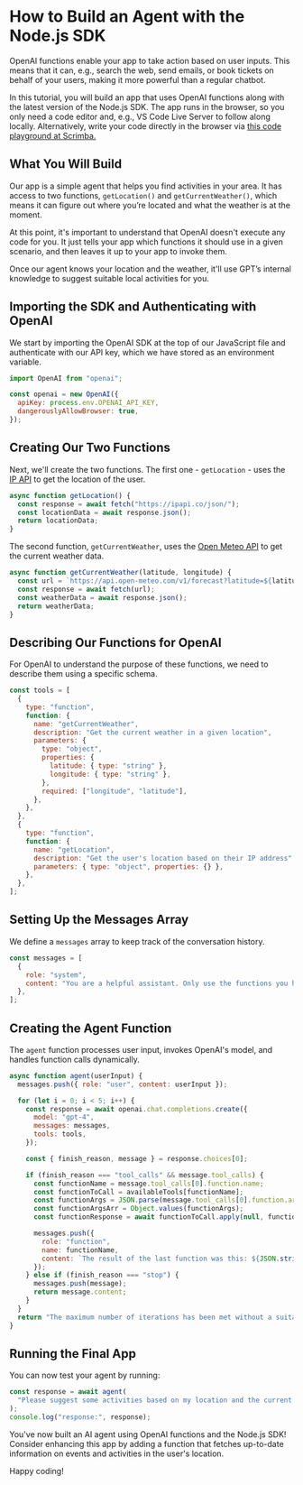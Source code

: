 # How to Build an Agent with the Node.js SDK

OpenAI functions enable your app to take action based on user inputs. This means that it can, e.g., search the web, send emails, or book tickets on behalf of your users, making it more powerful than a regular chatbot.

In this tutorial, you will build an app that uses OpenAI functions along with the latest version of the Node.js SDK. The app runs in the browser, so you only need a code editor and, e.g., VS Code Live Server to follow along locally. Alternatively, write your code directly in the browser via [this code playground at Scrimba.](https://scrimba.com/scrim/c6r3LkU9)

## What You Will Build

Our app is a simple agent that helps you find activities in your area. It has access to two functions, `getLocation()` and `getCurrentWeather()`, which means it can figure out where you’re located and what the weather is at the moment.

At this point, it's important to understand that OpenAI doesn't execute any code for you. It just tells your app which functions it should use in a given scenario, and then leaves it up to your app to invoke them.

Once our agent knows your location and the weather, it'll use GPT’s internal knowledge to suggest suitable local activities for you.

## Importing the SDK and Authenticating with OpenAI

We start by importing the OpenAI SDK at the top of our JavaScript file and authenticate with our API key, which we have stored as an environment variable.

```js
import OpenAI from "openai";

const openai = new OpenAI({
  apiKey: process.env.OPENAI_API_KEY,
  dangerouslyAllowBrowser: true,
});
```

## Creating Our Two Functions

Next, we'll create the two functions. The first one - `getLocation` - uses the [IP API](https://ipapi.co/) to get the location of the user.

```js
async function getLocation() {
  const response = await fetch("https://ipapi.co/json/");
  const locationData = await response.json();
  return locationData;
}
```

The second function, `getCurrentWeather`, uses the [Open Meteo API](https://open-meteo.com/) to get the current weather data.

```js
async function getCurrentWeather(latitude, longitude) {
  const url = `https://api.open-meteo.com/v1/forecast?latitude=${latitude}&longitude=${longitude}&hourly=apparent_temperature`;
  const response = await fetch(url);
  const weatherData = await response.json();
  return weatherData;
}
```

## Describing Our Functions for OpenAI

For OpenAI to understand the purpose of these functions, we need to describe them using a specific schema.

```js
const tools = [
  {
    type: "function",
    function: {
      name: "getCurrentWeather",
      description: "Get the current weather in a given location",
      parameters: {
        type: "object",
        properties: {
          latitude: { type: "string" },
          longitude: { type: "string" },
        },
        required: ["longitude", "latitude"],
      },
    },
  },
  {
    type: "function",
    function: {
      name: "getLocation",
      description: "Get the user's location based on their IP address",
      parameters: { type: "object", properties: {} },
    },
  },
];
```

## Setting Up the Messages Array

We define a `messages` array to keep track of the conversation history.

```js
const messages = [
  {
    role: "system",
    content: "You are a helpful assistant. Only use the functions you have been provided with.",
  },
];
```

## Creating the Agent Function

The `agent` function processes user input, invokes OpenAI's model, and handles function calls dynamically.

```js
async function agent(userInput) {
  messages.push({ role: "user", content: userInput });

  for (let i = 0; i < 5; i++) {
    const response = await openai.chat.completions.create({
      model: "gpt-4",
      messages: messages,
      tools: tools,
    });

    const { finish_reason, message } = response.choices[0];

    if (finish_reason === "tool_calls" && message.tool_calls) {
      const functionName = message.tool_calls[0].function.name;
      const functionToCall = availableTools[functionName];
      const functionArgs = JSON.parse(message.tool_calls[0].function.arguments);
      const functionArgsArr = Object.values(functionArgs);
      const functionResponse = await functionToCall.apply(null, functionArgsArr);

      messages.push({
        role: "function",
        name: functionName,
        content: `The result of the last function was this: ${JSON.stringify(functionResponse)}`,
      });
    } else if (finish_reason === "stop") {
      messages.push(message);
      return message.content;
    }
  }
  return "The maximum number of iterations has been met without a suitable answer. Please try again with a more specific input.";
}
```

## Running the Final App

You can now test your agent by running:

```js
const response = await agent(
  "Please suggest some activities based on my location and the current weather."
);
console.log("response:", response);
```

You've now built an AI agent using OpenAI functions and the Node.js SDK! Consider enhancing this app by adding a function that fetches up-to-date information on events and activities in the user's location.

Happy coding!

